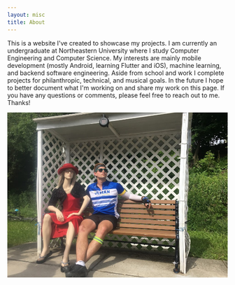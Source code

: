 ```yaml
---
layout: misc
title: About
---
```


This is a website I've created to showcase my projects. I am currently an undergraduate at Northeastern University where I study Computer Engineering and Computer Science. My interests are mainly mobile development (mostly Android, learning Flutter and iOS), machine learning, and backend software engineering. Aside from school and work I complete projects for philanthropic, technical, and musical goals. In the future I hope to better document what I'm working on and share my work on this page. If you have any questions or comments, please feel free to reach out to me. Thanks!

![solo](\assets\img\bench_mannequin.JPG)

<!-- THIS IS THE TEMPLATE THAT HEADER PAGES AND POSTS SHOULD follow


```
---
layout:
title:
author:
categories:
tags: []
image:
---
```


 -->
